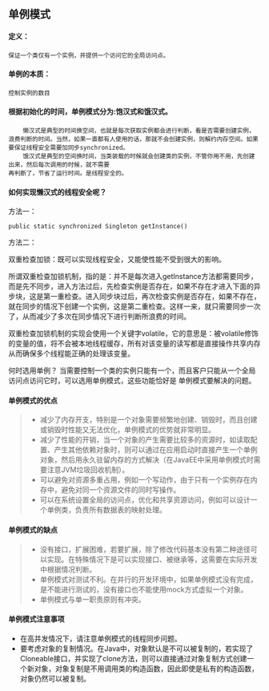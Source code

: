 单例模式
--------
#### 定义：
    保证一个类仅有一个实例，并提供一个访问它的全局访问点。
#### 单例的本质：
    控制实例的数目

#### 根据初始化的时间，单例模式分为:饱汉式和饿汉式。
```
    懒汉式是典型的时间换空间，也就是每次获取实例都会进行判断，看是否需要创建实例，浪费判断的时间。当然，如果一直都有人使用的话，那就不会创建实例，则解约内存空间。如果要保证线程安全需要加同步synchronized。
    饿汉式是典型的空间换时间，当类装载的时候就会创建类的实例，不管你用不用，先创建出来，然后每次调用的时候，就不需要
再判断了，节省了运行时间。是线程安全的。
```


#### 如何实现懒汉式的线程安全呢？

方法一：

    public static synchronized Singleton getInstance()
    
方法二：

   双重检查加锁：既可以实现线程安全，又能使性能不受到很大的影响。
   
   所谓双重检查加锁机制，指的是：并不是每次进入getInstance方法都需要同步，而是先不同步，进入方法过后，先检查实例是否存在，如果不存在才进入下面的异步块，这是第一重检查。进入同步块过后，再次检查实例是否存在，如果不存在，就在同步的情况下创建一个实例，这是第二重检查。这样一来，就只需要同步一次了，从而减少了多次在同步情况下进行判断所浪费的时间。
   
   双重检查加锁机制的实现会使用一个关键字volatile，它的意思是：被volatile修饰的变量的值，将不会被本地线程缓存，所有对该变量的读写都是直接操作共享内存从而确保多个线程能正确的处理该变量。


何时选用单例？
    当需要控制一个类的实例只能有一个，而且客户只能从一个全局访问点访问它时，可以选用单例模式，这些功能恰好是
单例模式要解决的问题。


#### 单例模式的优点
> * 减少了内存开支，特别是一个对象需要频繁地创建、销毁时，而且创建或销毁时性能又无法优化，单例模式的优势就非常明显。
> * 减少了性能的开销，当一个对象的产生需要比较多的资源时，如读取配置、产生其他依赖对象时，则可以通过在应用启动时直接产生一个单例对象，然后用永久驻留内存的方式解决（在JavaEE中采用单例模式时需要注意JVM垃圾回收机制）。
> * 可以避免对资源多重占用，例如一个写动作，由于只有一个实例存在内存中，避免对同一个资源文件的同时写操作。
> * 可以在系统设置全局的访问点，优化和共享资源访问，例如可以设计一个单例类，负责所有数据表的映射处理。

#### 单例模式的缺点
> * 没有接口，扩展困难，若要扩展，除了修改代码基本没有第二种途径可以实现。在特殊情况下是可以实现接口、被继承等，这需要在实际开发中根据情况判断。
> * 单例模式对测试不利。在并行的开发环境中，如果单例模式没有完成，是不能进行测试的，没有接口也不能使用mock方式虚拟一个对象。
> * 单例模式与单一职责原则有冲突。

#### 单例模式注意事项
* 在高并发情况下，请注意单例模式的线程同步问题。
* 要考虑对象的复制情况。在Java中，对象默认是不可以被复制的，若实现了Cloneable接口，并实现了clone方法，则可以直接通过对象复制方式创建一个新对象，对象复制是不用调用类的构造函数，因此即使是私有的构造函数，对象仍然可以被复制。